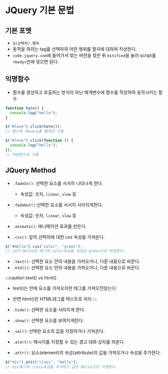 # JQuery 기본 문법

## 기본 포멧

- `$(선택자).행위`
- 동작을 하려는 tag를 선택하여 어떤 행위를 할지에 대하여 작성한다.
- `code.jquery.com`에 들어가서 맞는 버전을 찾은 뒤 `minified`을 눌러 script를 `<body>`안에 넣으면 된다.

## 익명함수

- 함수를 생성하고 호출하는 방식이 아닌 매개변수에 함수를 작성하여 동작시키는 함수

```js
function hate() {
  console.log("Hello");
}

$("#love").click(hate());
// 함수와 JQuery를 별개로 사용

$("#love").click(function () {
  console.log("Hello");
});
// 익명함수로 사용
```

## JQuery Method

- `.fadeIn()`: 선택한 요소를 서서히 나타나게 한다.
  - 속성값: 숫자, `linear`, `slow` 등
  
- `.fadeOut()`:선택한 요소를 서서히 사라지게한다.
  - 속성값: 숫자, `linear`, `slow` 등

- `.animate()`: 애니메이션 효과를 만든다.

- `.css()`: 앞의 선택자에 대한 css 속성을 가져온다.

```js
$("#Hello").css("color", "green");
// id가 Hello인 태그의 color속성을 속성값 green으로 변경한다.
```

- `.text()`: 선택한 요소 안의 내용을 가져오거나, 다른 내용으로 바꾼다.
- `.html()`: 선택한 요소 안의 내용을 가져오거나, 다른 내용으로 바꾼다.

:::caution
text() vs html()

- text()는 안에 요소를 가져오지만 태그를 가져오진않는다.
- 반면 html()은 HTML태그를 텍스트로 처리
  :::

- `.hide()`: 선택한 요소를 사라지게 한다.
- `.show()`: 선택한 요소를 보여지게한다.
- `.val()`: 선택한 요소의 값을 지정하거나 가져온다.
- `.alert()`: 메시지를 지정할 수 있는 경고 대화 상자를 띄운다.
- `.attr()`: 요소(element)의 속성(attribute)의 값을 가져오거나 속성을 추가한다.

```js
$("div").attr("class", "Hello");
// div태그에 class속성을 추가하고 값은 Hello으로 지정한다.
```
